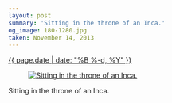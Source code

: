 ```yaml
---
layout: post
summary: 'Sitting in the throne of an Inca.'
og_image: 180-1280.jpg
taken: November 14, 2013
---
```


<div class="post">
 <time>
  <a href="/180">
   {{ page.date | date: "%B %-d, %Y" }}
  </a>
 </time>
 <a href="/180">
  <figure data-taken="11/14/2013">
   <img alt="Sitting in the throne of an Inca." sizes="(min-width: 700px) 50vw, calc(100vw - 2rem)" src="{{ site.assets_url }}/180-640.jpg" srcset="{{ site.assets_url }}/180-1280.jpg 1280w, {{ site.assets_url }}/180-960.jpg 960w, {{ site.assets_url }}/180-640.jpg 640w, {{ site.assets_url }}/180-320.jpg 320w"/>
  </figure>
 </a>
 <span>
  Sitting in the throne of an Inca.
 </span>
</div>
